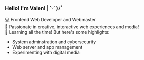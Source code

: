 ### Hello! I'm Valen! | ˙ᵕ˙ )ﾉﾞ
💻 Frontend Web Developer and Webmaster<br/>
🎨 Passionate in creative, interactive web experiences and media!<br/>
🌱 Learning all the time! But here's some highlights:
- System adminstration and cybersecurity
- Web server and app management
- Experimenting with digital media
